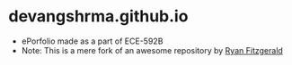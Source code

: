 # devangshrma.github.io
* ePorfolio made as a part of ECE-592B
* Note: This is a mere fork of an awesome repository by [Ryan Fitzgerald](https://github.com/RyanFitzgerald/devportfolio)
